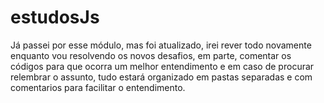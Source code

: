 # estudosJs
Já passei por esse módulo, mas foi atualizado, irei rever todo novamente enquanto vou resolvendo os novos desafios, em parte, comentar os códigos
para que ocorra um melhor entendimento e em caso de procurar relembrar o assunto, tudo estará organizado em pastas separadas e com comentarios
para facilitar o entendimento.
